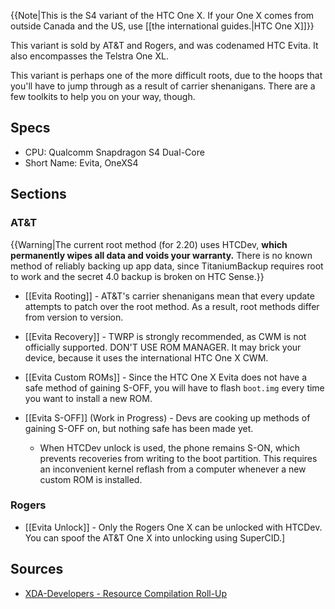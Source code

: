 {{Note|This is the S4 variant of the HTC One X. If your One X comes from outside Canada and the US, use [[the international guides.|HTC One X]]}}

This variant is sold by AT&T and Rogers, and was codenamed HTC Evita. It also encompasses the Telstra One XL. 

This variant is perhaps one of the more difficult roots, due to the hoops that you'll have to jump through as a result of carrier shenanigans. There are a few toolkits to help you on your way, though.

## Specs

* CPU: Qualcomm Snapdragon S4 Dual-Core
* Short Name: Evita, OneXS4

## Sections

### AT&T

{{Warning|The current root method (for 2.20) uses HTCDev, **which permanently wipes all data and voids your warranty.** There is no known method of reliably backing up app data, since TitaniumBackup requires root to work and the secret 4.0 backup is broken on HTC Sense.}}

* [[Evita Rooting]] - AT&T's carrier shenanigans mean that every update attempts to patch over the root method. As a result, root methods differ from version to version.
* [[Evita Recovery]] - TWRP is strongly recommended, as CWM is not officially supported. DON'T USE ROM MANAGER. It may brick your device, because it uses the international HTC One X CWM.
* [[Evita Custom ROMs]] - Since the HTC One X Evita does not have a safe method of gaining S-OFF, you will have to flash `boot.img` every time you want to install a new ROM.

* [[Evita S-OFF]] (Work in Progress) - Devs are cooking up methods of gaining S-OFF on, but nothing safe has been made yet. 
  * When HTCDev unlock is used, the phone remains S-ON, which prevents recoveries from writing to the boot partition. This requires an inconvenient kernel reflash from a computer whenever a new custom ROM is installed.

### Rogers

* [[Evita Unlock]] - Only the Rogers One X can be unlocked with HTCDev. You can spoof the AT&T One X into unlocking using SuperCID.]

## Sources

* [XDA-Developers - Resource Compilation Roll-Up](http://forum.xda-developers.com/showthread.php?t=1671237)